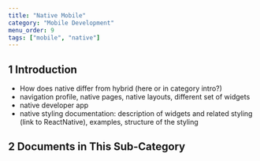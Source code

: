 ```yaml
---
title: "Native Mobile"
category: "Mobile Development"
menu_order: 9
tags: ["mobile", "native"]
---
```


## 1 Introduction

* How does native differ from hybrid (here or in category intro?)
* navigation profile, native pages, native layouts, different set of widgets
* native developer app
* native styling documentation: description of widgets and related styling (link to ReactNative), examples, structure of the styling

## 2 Documents in This Sub-Category

